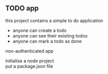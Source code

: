 ## TODO app 
this project contains a simple to do application
- anyone can create a todo
- anyone can see their existing todos
- anyone can mark a todo as done
  
non-authenticated app
  
  
initialise a node project   
put a package.json file  
 
